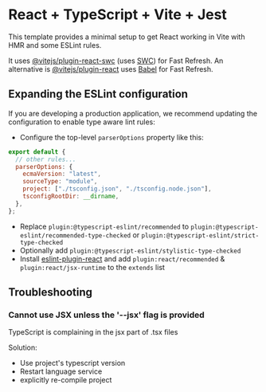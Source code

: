 # React + TypeScript + Vite + Jest

This template provides a minimal setup to get React working in Vite with HMR and some ESLint rules.

It uses [@vitejs/plugin-react-swc](https://github.com/vitejs/vite-plugin-react-swc) (uses [SWC](https://swc.rs/)) for Fast Refresh. An alternative is [@vitejs/plugin-react](https://github.com/vitejs/vite-plugin-react/blob/main/packages/plugin-react/README.md) uses [Babel](https://babeljs.io/) for Fast Refresh.

## Expanding the ESLint configuration

If you are developing a production application, we recommend updating the configuration to enable type aware lint rules:

- Configure the top-level `parserOptions` property like this:

```js
export default {
  // other rules...
  parserOptions: {
    ecmaVersion: "latest",
    sourceType: "module",
    project: ["./tsconfig.json", "./tsconfig.node.json"],
    tsconfigRootDir: __dirname,
  },
};
```

- Replace `plugin:@typescript-eslint/recommended` to `plugin:@typescript-eslint/recommended-type-checked` or `plugin:@typescript-eslint/strict-type-checked`
- Optionally add `plugin:@typescript-eslint/stylistic-type-checked`
- Install [eslint-plugin-react](https://github.com/jsx-eslint/eslint-plugin-react) and add `plugin:react/recommended` & `plugin:react/jsx-runtime` to the `extends` list

## Troubleshooting

### Cannot use JSX unless the '--jsx' flag is provided

TypeScript is complaining in the jsx part of .tsx files

Solution:

- Use project's typescript version
- Restart language service
- explicitly re-compile project
